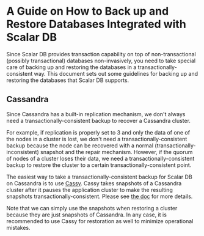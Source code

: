 # A Guide on How to Back up and Restore Databases Integrated with Scalar DB

Since Scalar DB provides transaction capability on top of non-transactional (possibly transactional) databases non-invasively, you need to take special care of backing up and restoring the databases in a transactionally-consistent way.
This document sets out some guidelines for backing up and restoring the databases that Scalar DB supports.

## Cassandra

Since Cassandra has a built-in replication mechanism, we don't always need a transactionally-consistent backup to recover a Cassandra cluster.

For example, if replication is properly set to 3 and only the data of one of the nodes in a cluster is lost, we don't need a transactionally-consistent backup because the node can be recovered with a normal (transactionally-inconsistent) snapshot and the repair mechanism.
However, if the quorum of nodes of a cluster loses their data, we need a transactionally-consistent backup to restore the cluster to a certain transactionally-consistent point.

The easiest way to take a transactionally-consistent backup for Scalar DB on Cassandra is to use [Cassy](https://github.com/scalar-labs/cassy).
Cassy takes snapshots of a Cassandra cluster after it pauses the application cluster to make the resulting snapshots transactionally-consistent.
Please see [the doc](https://github.com/scalar-labs/cassy/blob/master/docs/getting-started.md#take-cluster-wide-consistent-backups) for more details.

Note that we can simply use the snapshots when restoring a cluster because they are just snapshots of Cassandra. In any case, it is recommended to use Cassy for restoration as well to minimize operational mistakes.
